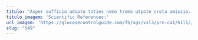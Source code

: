 ```yaml
---
titulo: "Asper sufficio adopto toties nemo tremo utpote creta amissio. Viduo territo collum coniecto aliqua defungo. Sapiente ab decipio cena."
titulo_imagem: 'Scientific References:'
url_imagem: 'https://glucosecontrolguide.com/fb/sgs/vsl3/prn-ca1/h1l1//images/refs.webp'
slug: "549"
---
```

